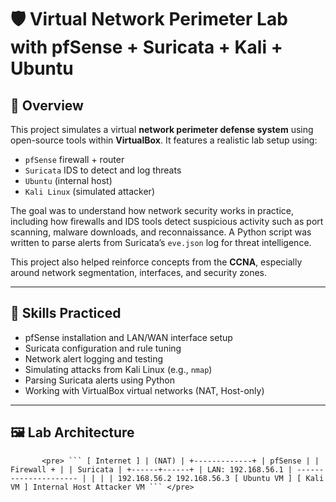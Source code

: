 # 🛡️ Virtual Network Perimeter Lab with pfSense + Suricata + Kali + Ubuntu

## 📌 Overview

This project simulates a virtual **network perimeter defense system** using open-source tools within **VirtualBox**. It features a realistic lab setup using:

- `pfSense` firewall + router  
- `Suricata` IDS to detect and log threats  
- `Ubuntu` (internal host)  
- `Kali Linux` (simulated attacker)

The goal was to understand how network security works in practice, including how firewalls and IDS tools detect suspicious activity such as port scanning, malware downloads, and reconnaissance. A Python script was written to parse alerts from Suricata’s `eve.json` log for threat intelligence.

This project also helped reinforce concepts from the **CCNA**, especially around network segmentation, interfaces, and security zones.

---

## 🧠 Skills Practiced

- pfSense installation and LAN/WAN interface setup  
- Suricata configuration and rule tuning  
- Network alert logging and testing  
- Simulating attacks from Kali Linux (e.g., `nmap`)  
- Parsing Suricata alerts using Python  
- Working with VirtualBox virtual networks (NAT, Host-only)

---

## 🖼️ Lab Architecture
           <pre> ``` [ Internet ] | (NAT) | +-------------+ | pfSense | | Firewall + | | Suricata | +------+------+ | LAN: 192.168.56.1 | --------------------- | | | | 192.168.56.2 192.168.56.3 [ Ubuntu VM ] [ Kali VM ] Internal Host Attacker VM ``` </pre>
